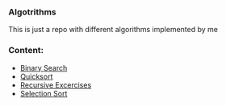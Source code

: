 ### Algotrithms
This is just a repo with different algorithms implemented by me

### Content:
- [Binary Search](Algorithms/binary_search)
- [Quicksort](Algorithms/quicksort)
- [Recursive Excercises]("Algorithms/recursive_excercises)
- [Selection Sort](Algorithms/selection_sort)
